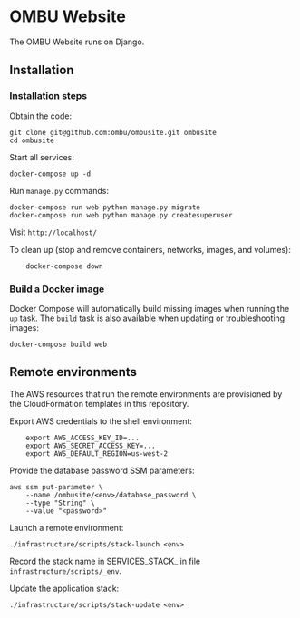 OMBU Website
============

The OMBU Website runs on Django.

Installation
------------

### Installation steps

Obtain the code:

    git clone git@github.com:ombu/ombusite.git ombusite
    cd ombusite

Start all services:

    docker-compose up -d

Run `manage.py` commands:

    docker-compose run web python manage.py migrate
    docker-compose run web python manage.py createsuperuser

Visit `http://localhost/`

To clean up (stop and remove containers, networks, images, and volumes):

        docker-compose down

### Build a Docker image

Docker Compose will automatically build missing images when running the `up`
task. The `build` task is also available when updating or troubleshooting
images:  

    docker-compose build web


Remote environments
-------------------

The AWS resources that run the remote environments are provisioned by the 
CloudFormation templates in this repository. 

Export AWS credentials to the shell environment:

        export AWS_ACCESS_KEY_ID=...
        export AWS_SECRET_ACCESS_KEY=...
        export AWS_DEFAULT_REGION=us-west-2

Provide the database password SSM parameters:

    aws ssm put-parameter \
        --name /ombusite/<env>/database_password \
        --type "String" \
        --value "<password>"

Launch a remote environment:

    ./infrastructure/scripts/stack-launch <env> 

Record the stack name in SERVICES_STACK_<env> in file `infrastructure/scripts/_env`.

Update the application stack:

    ./infrastructure/scripts/stack-update <env> 
